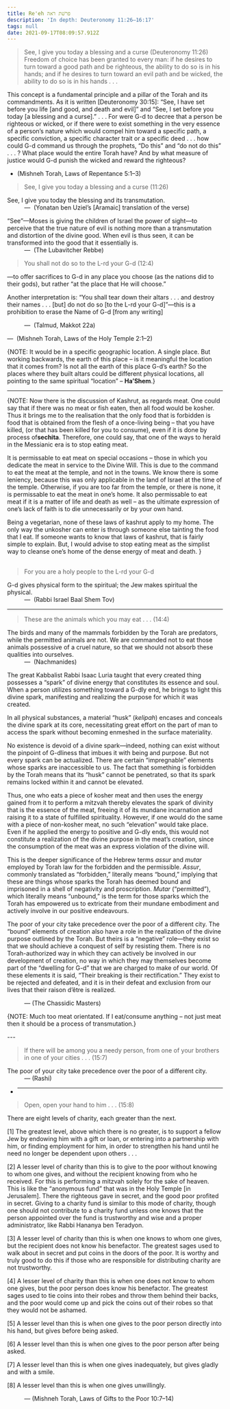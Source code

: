 ```yaml
---
title: Re'eh פרשׁת ראה
description: 'In depth: Deuteronomy 11:26–16:17'
tags: null
date: 2021-09-17T08:09:57.912Z
---
```


> See, I give you today a blessing and a curse (Deuteronomy 11:26)
> Freedom of choice has been granted to every man: if he desires to turn toward a good path and be righteous, the ability to do so is in his hands; and if he desires to turn toward an evil path and be wicked, the ability to do so is in his hands . . .

This concept is a fundamental principle and a pillar of the Torah and its commandments. As it is written [Deuteronomy 30:15]: “See, I have set before you life [and good, and death and evil]” and “See, I set before you today [a blessing and a curse].” . . . For were G-d to decree that a person be righteous or wicked, or if there were to exist something in the very essence of a person’s nature which would compel him toward a specific path, a specific conviction, a specific character trait or a specific deed . . . how could G-d command us through the prophets, “Do this” and “do not do this” . . . ? What place would the entire Torah have? And by what measure of justice would G-d punish the wicked and reward the righteous?

- (Mishneh Torah, Laws of Repentance 5:1–3)

> See, I give you today a blessing and a curse (11:26)

<p>
See, I give you today the blessing and its transmutation.<br />
<span style="padding-left: 2.5rem">
&mdash;&nbsp; (Yonatan ben Uziel’s [Aramaic] translation of the verse)
</span>
</p>

<p>
“See”—Moses is giving the children of Israel the power of sight—to perceive that the true nature of evil is nothing more than a transmutation and distortion of the divine good. When evil is thus seen, it can be transformed into the good that it essentially is.<br />
<span style="padding-left: 2.5rem">
&mdash;&nbsp; (The Lubavitcher Rebbe)
</span>
</p>

> You shall not do so to the L-rd your G-d (12:4)

—to offer sacrifices to G-d in any place you choose (as the nations did to their gods), but rather “at the place that He will choose.”

Another interpretation is: “You shall tear down their altars . . . and destroy their names . . . [but] do not do so [to the L-rd your G-d]”—this is a prohibition to erase the Name of G-d [from any writing]

<p style="padding-left: 2.5rem">
&mdash;&nbsp; (Talmud, Makkot 22a)
</p>
<p class="note>
{NOTE: Does this then speak of <b>HaShem</b> appearing in other places as well? And why would He not, if He is Ruler over the whole world?}
</p>
---

> Only to the place which the L-rd your G-d shall choose (12:5)

<p>
The location of the altar [in the Holy Temple] is very exactly defined. . . . It is a commonly held tradition that the place where David and Solomon built the altar, on the threshing-floor of Aravnah, is the very place where Abraham built an altar and bound Isaac upon it; this is where Noah built [an altar] when he came out from the ark; this is where Cain and Abel brought their offerings; this is where Adam the first man offered a <i>korban</i> when he was created—and it is from [the earth of] this place that he was created . . .<br />
<span style="padding-left: 2.5rem">
&mdash;&nbsp; (Mishneh Torah, Laws of the Holy Temple 2:1–2)
</span>
</p>

<p class="note">
{NOTE: It would be in a specific geographic location. A single place. But working backwards, the earth of this place – is it meaningful the location that it comes from? Is not all the earth of this place G-d’s earth? So the places where they built altars could be different physical locations, all pointing to the same spiritual “location” – <b>Ha’Shem</b>.}
<p>

---

<div class="note">

{NOTE: Now there is the discussion of Kashrut, as regards meat. One could say that if there was no meat or fish eaten, then all food would be kosher. Thus it brings me to the realisation that the only food that is forbidden is food that is obtained from the flesh of a once-living being – that you have killed, (or that has been killed for you to consume), even if it is done by process of<b>sechita</b>. Therefore, one could say, that one of the ways to herald in the Messianic era is to stop eating meat.

It is permissable to eat meat on special occasions – those in which you dedicate the meat in service to the Divine Will. This is due to the command to eat the meat at the temple, and not in the towns. We know there is some leniency, because this was only applicable in the land of Israel at the time of the temple. Otherwise, if you are too far from the temple, or there is none, it is permissable to eat the meat in one’s home. It also permissable to eat meat if it is a matter of life and death as well – as the ultimate expression of one’s lack of faith is to die unnecessarily or by your own hand.

Being a vegetarian, none of these laws of kashrut apply to my home. The only way the unkosher can enter is through someone else tainting the food that I eat. If someone wants to know that laws of kashrut, that is fairly simple to explain. But, I would advise to stop eating meat as the simplist way to cleanse one’s home of the dense energy of meat and death.
}

## </div>

> For you are a holy people to the L-rd your G-d

<p>
G-d gives physical form to the spiritual; the Jew makes spiritual the physical.<br />
<span style="padding-left: 2.5rem">
&mdash;&nbsp; (Rabbi Israel Baal Shem Tov)
</span>
</p>

---

> These are the animals which you may eat . . . (14:4)

<p>
The birds and many of the mammals forbidden by the Torah are predators, while the permitted animals are not. We are commanded not to eat those animals possessive of a cruel nature, so that we should not absorb these qualities into ourselves.<br />
<span style="padding-left: 2.5rem">
&mdash;&nbsp; (Nachmanides)
</span>
</p>

The great Kabbalist Rabbi Isaac Luria taught that every created thing possesses a “spark” of divine energy that constitutes its essence and soul. When a person utilizes something toward a G-dly end, he brings to light this divine spark, manifesting and realizing the purpose for which it was created.

In all physical substances, a material “husk” (_kelipah_) encases and conceals the divine spark at its core, necessitating great effort on the part of man to access the spark without becoming enmeshed in the surface materiality.

No existence is devoid of a divine spark—indeed, nothing can exist without the pinpoint of G-dliness that imbues it with being and purpose. But not every spark can be actualized. There are certain “impregnable” elements whose sparks are inaccessible to us. The fact that something is forbidden by the Torah means that its “husk” cannot be penetrated, so that its spark remains locked within it and cannot be elevated.

Thus, one who eats a piece of kosher meat and then uses the energy gained from it to perform a mitzvah thereby elevates the spark of divinity that is the essence of the meat, freeing it of its mundane incarnation and raising it to a state of fulfilled spirituality. However, if one would do the same with a piece of non-kosher meat, no such “elevation” would take place. Even if he applied the energy to positive and G-dly ends, this would not constitute a realization of the divine purpose in the meat’s creation, since the consumption of the meat was an express violation of the divine will.

This is the deeper significance of the Hebrew terms _assur_ and _mutar_ employed by Torah law for the forbidden and the permissible. _Assur_, commonly translated as “forbidden,” literally means “bound,” implying that these are things whose sparks the Torah has deemed bound and imprisoned in a shell of negativity and proscription. _Mutar_ (“permitted”), which literally means “unbound,” is the term for those sparks which the Torah has empowered us to extricate from their mundane embodiment and actively involve in our positive endeavours.

The poor of your city take precedence over the poor of a different city.
The “bound” elements of creation also have a role in the realization of the divine purpose outlined by the Torah. But theirs is a “negative” role—they exist so that we should achieve a conquest of self by resisting them. There is no Torah-authorized way in which they can actively be involved in our development of creation, no way in which they may themselves become part of the “dwelling for G-d” that we are charged to make of our world. Of these elements it is said, “Their breaking is their rectification.” They exist to be rejected and defeated, and it is in their defeat and exclusion from our lives that their raison d’être is realized.

<p style="padding-left: 2.5rem">
&mdash;&nbsp;(The Chassidic Masters)
</p>

<p class="note">
{NOTE: Much too meat orientated. If I eat/consume anything – not just meat then it should be a process of transmutation.}
</p>
---

> If there will be among you a needy person, from one of your brothers in one of your cities . . . (15:7)

<p>
The poor of your city take precedence over the poor of a different city.<br />
<span style="padding-left: 2.5rem">
&mdash;&nbsp;(Rashi)</span>
</p>

- ***

> Open, open your hand to him . . . (15:8)

There are eight levels of charity, each greater than the next.

[1] The greatest level, above which there is no greater, is to support a fellow Jew by endowing him with a gift or loan, or entering into a partnership with him, or finding employment for him, in order to strengthen his hand until he need no longer be dependent upon others . . .

[2] A lesser level of charity than this is to give to the poor without knowing to whom one gives, and without the recipient knowing from who he received. For this is performing a mitzvah solely for the sake of heaven. This is like the “anonymous fund” that was in the Holy Temple [in Jerusalem]. There the righteous gave in secret, and the good poor profited in secret. Giving to a charity fund is similar to this mode of charity, though one should not contribute to a charity fund unless one knows that the person appointed over the fund is trustworthy and wise and a proper administrator, like Rabbi Hananya ben Teradyon.

[3] A lesser level of charity than this is when one knows to whom one gives, but the recipient does not know his benefactor. The greatest sages used to walk about in secret and put coins in the doors of the poor. It is worthy and truly good to do this if those who are responsible for distributing charity are not trustworthy.

[4] A lesser level of charity than this is when one does not know to whom one gives, but the poor person does know his benefactor. The greatest sages used to tie coins into their robes and throw them behind their backs, and the poor would come up and pick the coins out of their robes so that they would not be ashamed.

[5] A lesser level than this is when one gives to the poor person directly into his hand, but gives before being asked.

[6] A lesser level than this is when one gives to the poor person after being asked.

[7] A lesser level than this is when one gives inadequately, but gives gladly and with a smile.

[8] A lesser level than this is when one gives unwillingly.

<p style="padding-left: 2.5rem">
&mdash; (Mishneh Torah, Laws of Gifts to the Poor 10:7–14)
</p>
